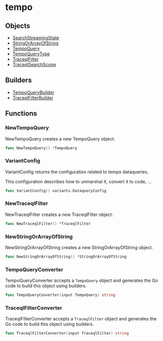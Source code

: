 # tempo

## Objects

 * <span class="badge object-type-enum"></span> [SearchStreamingState](./object-SearchStreamingState.md)
 * <span class="badge object-type-struct"></span> [StringOrArrayOfString](./object-StringOrArrayOfString.md)
 * <span class="badge object-type-struct"></span> [TempoQuery](./object-TempoQuery.md)
 * <span class="badge object-type-enum"></span> [TempoQueryType](./object-TempoQueryType.md)
 * <span class="badge object-type-struct"></span> [TraceqlFilter](./object-TraceqlFilter.md)
 * <span class="badge object-type-enum"></span> [TraceqlSearchScope](./object-TraceqlSearchScope.md)
## Builders

 * <span class="badge builder"></span> [TempoQueryBuilder](./builder-TempoQueryBuilder.md)
 * <span class="badge builder"></span> [TraceqlFilterBuilder](./builder-TraceqlFilterBuilder.md)
## Functions

### <span class="badge function"></span> NewTempoQuery

NewTempoQuery creates a new TempoQuery object.

```go
func NewTempoQuery() *TempoQuery
```

### <span class="badge function"></span> VariantConfig

VariantConfig returns the configuration related to tempo dataqueries.

This configuration describes how to unmarshal it, convert it to code, …

```go
func VariantConfig() variants.DataqueryConfig
```

### <span class="badge function"></span> NewTraceqlFilter

NewTraceqlFilter creates a new TraceqlFilter object.

```go
func NewTraceqlFilter() *TraceqlFilter
```

### <span class="badge function"></span> NewStringOrArrayOfString

NewStringOrArrayOfString creates a new StringOrArrayOfString object.

```go
func NewStringOrArrayOfString() *StringOrArrayOfString
```

### <span class="badge function"></span> TempoQueryConverter

TempoQueryConverter accepts a `TempoQuery` object and generates the Go code to build this object using builders.

```go
func TempoQueryConverter(input TempoQuery) string
```

### <span class="badge function"></span> TraceqlFilterConverter

TraceqlFilterConverter accepts a `TraceqlFilter` object and generates the Go code to build this object using builders.

```go
func TraceqlFilterConverter(input TraceqlFilter) string
```

